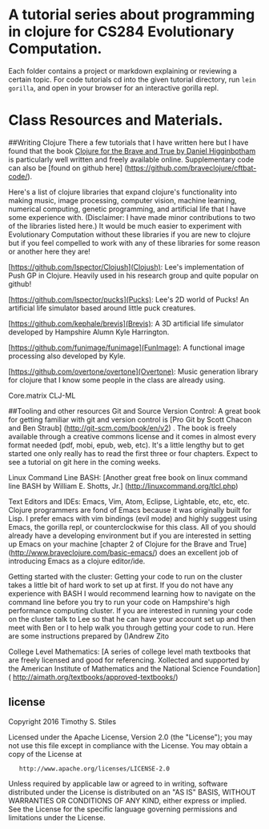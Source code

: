 # A tutorial series about programming in clojure for CS284 Evolutionary Computation. 
Each folder contains a project or markdown explaining or reviewing a certain topic. For code tutorials cd into the given tutorial directory, run <code>lein gorilla</code>, and open in your browser for an interactive gorilla repl.

# Class Resources and Materials.

##Writing Clojure
There a few tutorials that I have written here but I have found that the book [Clojure for the Brave and True by Daniel Higginbotham](http://www.braveclojure.com/) is particularly well written and freely available online. Supplementary code can also be [found on github here] (https://github.com/braveclojure/cftbat-code/). 

Here's a list of clojure libraries that expand clojure's functionality into making music, image processing, computer vision, machine learning, numerical computing, genetic programming, and artificial life that I have some experience with. (Disclaimer: I have made minor contributions to two of the libraries listed here.) It would be much easier to experiment with Evolutionary Computation without these libraries if you are new to clojure but if you feel compelled to work with any of these libraries for some reason or another here they are!

[https://github.com/lspector/Clojush](Clojush): Lee's implementation of Push GP in Clojure. Heavily used in his research group and quite popular on github!

[https://github.com/lspector/pucks](Pucks): Lee's 2D world of Pucks! An artificial life simulator based around little puck creatures.

[https://github.com/kephale/brevis](Brevis): A 3D artificial life simulator developed by Hampshire Alumn Kyle Harrington.

[https://github.com/funimage/funimage](FunImage): A functional image processing also developed by Kyle.

[https://github.com/overtone/overtone](Overtone): Music generation library for clojure that I know some people in the class are already using.

Core.matrix
CLJ-ML



##Tooling and other resources
Git and Source Version Control: A great book for getting familiar with git and version control  is [Pro Git by Scott Chacon and Ben Straub] (http://git-scm.com/book/en/v2) . The book is freely available through a creative commons license and it comes in almost every format needed (pdf, mobi, epub, web, etc). It's a little lengthy but to get started one only really has to read the first three or four chapters. Expect to see a tutorial on git here in the coming weeks.

Linux Command Line BASH: [Another great free book on linux command line BASH by William E. Shotts, Jr.] (http://linuxcommand.org/tlcl.php)

Text Editors and IDEs: Emacs, Vim, Atom, Eclipse, Lightable, etc, etc, etc. Clojure programmers are fond of Emacs because it was originally built for Lisp. I prefer emacs with vim bindings (evil mode) and highly suggest using Emacs, the gorilla repl, or counterclockwise for this class. All of you should already have a developing environment but if you are interested in setting up Emacs on your machine [chapter 2 of Clojure for the Brave and True] (http://www.braveclojure.com/basic-emacs/) does an excellent job of introducing Emacs as a clojure editor/ide.

Getting started with the cluster: Getting your code to run on the cluster takes a little bit of hard work to set up at first. If you do not have any experience with BASH I would recommend learning how to navigate on the command line before you try to run your code on Hampshire's high performance computing cluster. If you are interested in running your code on the cluster talk to Lee so that he can have your account set up and then meet with Ben or I to help walk you through getting your code to run. Here are some instructions prepared by ()Andrew Zito

College Level Mathematics: [A series of college level math textbooks that are freely licensed and good for referencing. Xollected and supported by the American Institute of Mathematics and the National Science Foundation] ( http://aimath.org/textbooks/approved-textbooks/)

## license
Copyright 2016 Timothy S. Stiles

   Licensed under the Apache License, Version 2.0 (the "License");
   you may not use this file except in compliance with the License.
   You may obtain a copy of the License at

       http://www.apache.org/licenses/LICENSE-2.0

   Unless required by applicable law or agreed to in writing, software
   distributed under the License is distributed on an "AS IS" BASIS,
   WITHOUT WARRANTIES OR CONDITIONS OF ANY KIND, either express or implied.
   See the License for the specific language governing permissions and
   limitations under the License.

